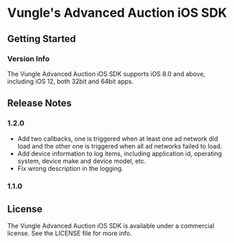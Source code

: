 # Vungle's Advanced Auction iOS SDK

## Getting Started


### Version Info
The Vungle Advanced Auction iOS SDK supports iOS 8.0 and above, including iOS 12, both 32bit and 64bit apps.  


## Release Notes

### 1.2.0
* Add two callbacks, one is triggered when at least one ad network did load and the other one is triggered when all ad networks failed to load.
* Add device information to log items, including application id, operating system, device make and device model, etc.
* Fix wrong description in the logging.

### 1.1.0


## License
The Vungle Advanced Auction iOS SDK is available under a commercial license. See the LICENSE file for more info.

